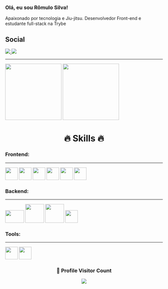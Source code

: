 ### Olá, eu sou Rômulo Silva!

Apaixonado por tecnologia e Jiu-jitsu. Desenvolvedor Front-end e estudante full-stack na Trybe

## Social
<a href="https://www.linkedin.com/in/romulo-silva-4164301a7/" target="_blank">
  <img src="https://img.shields.io/badge/LinkedIn-0077B5?style=for-the-badge&logo=linkedin&logoColor=white" />
</a>
<a href="https://www.instagram.com/rrod.silva/" target="_blank">
  <img src="https://img.shields.io/badge/Instagram-E4405F?style=for-the-badge&logo=instagram&logoColor=white" />
</a>

---

<div>
<img height="180em" src="https://github-readme-stats.vercel.app/api?username=rromulo&show_icons=true&theme=github_dark&include_all_commits=true&count_private=true"/>
<img height="180em" src="https://github-readme-stats.vercel.app/api/top-langs/?username=rromulo&layout=compact&langs_count=7&theme=github_dark"/>
</div>

<div align=center>
  <h1><b>🔥 Skills 🔥</b></h1>
</div>


<h3 size="4"> Frontend: </h3>

---
<div>
  <img src="https://cdn.jsdelivr.net/gh/devicons/devicon/icons/javascript/javascript-original.svg" width="40" height="40" />
  <img width="40" height="40" src="https://cdn.jsdelivr.net/gh/devicons/devicon/icons/css3/css3-original.svg" />
  <img width="40" height="40" src="https://cdn.jsdelivr.net/gh/devicons/devicon/icons/html5/html5-original.svg" />
  <img width="40" height"40" src="https://cdn.jsdelivr.net/gh/devicons/devicon/icons/react/react-original.svg" />
  <img width="40" height="40" src="https://cdn.jsdelivr.net/gh/devicons/devicon/icons/redux/redux-original.svg" />
  <img width="40" height="40" src="https://cdn.jsdelivr.net/gh/devicons/devicon/icons/typescript/typescript-original.svg" />
</div>

<h3>Backend:</h3>

---

<div>
  <img width="60" height="40" src="https://cdn.jsdelivr.net/gh/devicons/devicon/icons/nodejs/nodejs-original.svg" />
  <img width="60" height="60" src="https://cdn.jsdelivr.net/gh/devicons/devicon/icons/express/express-original-wordmark.svg" />
  <img width="60" height="60" src="https://cdn.jsdelivr.net/gh/devicons/devicon/icons/mysql/mysql-original-wordmark.svg" />
  <img width="40" height="40" src="https://cdn.jsdelivr.net/gh/devicons/devicon/icons/sequelize/sequelize-original.svg" />
</div>

<h3 size="4">Tools:</h3>

---

<div>
  <img width="40" height="40" src="https://cdn.jsdelivr.net/gh/devicons/devicon/icons/git/git-original.svg" />
  <img width="40" height="40" src="https://cdn.jsdelivr.net/gh/devicons/devicon/icons/docker/docker-original-wordmark.svg" />
</div<


---
  



<div align=center>
  <h3><b>📍 Profile Visitor Count</b></h3>
</div>
<p align="center" >   
  <img src="https://profile-counter.glitch.me/rromulo/count.svg" />  
</p>

